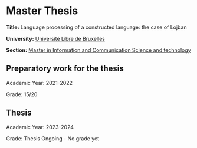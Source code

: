 # Master Thesis

**Title:** Language processing of a constructed language: the case of Lojban

**University:** [Université Libre de Bruxelles](https://www.ulb.be)

**Section:** [Master in Information and Communication Science and technology](http://mastic.ulb.ac.be/)

## Preparatory work for the thesis

Academic Year: 2021-2022

Grade: 15/20

## Thesis

Academic Year: 2023-2024

Grade: Thesis Ongoing - No grade yet
